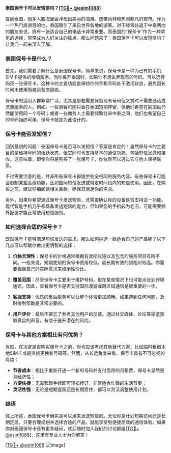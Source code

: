 **泰国保号卡可以发短信吗？[[TG💪+ @esim1088](https://t.me/s/esim1088)]**

提到泰国，很多人脑海里会浮现出美丽的海滩、热带雨林和热闹非凡的夜市。作为一个热门旅游目的地，泰国吸引了来自世界各地的游客。对于经常往返于中泰两地的朋友来说，拥有一张适合自己的电话卡非常重要。而泰国的“保号卡”作为一种常见的选择，常常成为人们关注的焦点。那么问题来了：泰国保号卡可以发短信吗？让我们一起来深入了解。

### 泰国保号卡是什么？

首先，我们需要了解什么是泰国保号卡。简单来说，保号卡是一种为已有的手机SIM卡提供的增值服务。当你离开泰国时，如果你不想丢弃现有的号码，可以选择购买一张保号卡。这种卡的主要功能是保持你的手机号码处于激活状态，避免因长时间未使用而被运营商回收。

保号卡的适用人群非常广泛，尤其是那些需要保留现有号码但又暂时不需要通话或流量服务的人。例如，一些游客可能只会在泰国短期停留，但他们希望在回国后仍然能使用同一个号码；或者一些商务人士需要频繁往来中泰之间，他们也希望自己的号码始终可用。保号卡就是为此设计的。

### 保号卡能否发短信？

回到最初的问题：泰国保号卡是否可以发短信？答案是肯定的！虽然保号卡的主要目的是维持号码的活跃状态，但它同时也支持基本的通信功能，包括短信发送和接收。这意味着，即使你只是购买了一张保号卡，你依然可以通过它与他人保持联系。

不过需要注意的是，并非所有保号卡都提供完全相同的服务内容。有些保号卡可能会限制某些高级功能，比如国际短信发送或特定时间段内的短信使用。因此，在购买之前，建议仔细阅读相关条款，确保其满足你的需求。

另外，如果你希望通过保号卡发送短信，还需要确认你的设备是否支持这一功能。现代智能手机几乎都具备发送短信的能力，但如果您的手机较为老旧，可能需要额外配置才能正常使用短信服务。

### 如何选择合适的保号卡？

既然保号卡能够满足短信发送的需求，那么如何挑选一款适合自己的产品呢？以下几点可以帮助你做出更明智的选择：

1. **价格合理性**：保号卡的价格通常根据有效期长短以及包含的服务项目有所不同。一般来说，短期使用的保号卡费用较低，而长期有效的则相对较高。你需要根据自己的实际需求来权衡性价比。
   
2. **覆盖范围**：尽管保号卡主要用于维护号码，但在某些情况下也可能涉及到跨境通讯。因此，查看保号卡是否支持国际漫游或跨区域通信是很重要的一步。

3. **客服支持**：优质的售后服务可以让整个体验更加顺畅。如果遇到任何问题，及时得到帮助是非常必要的。

4. **用户评价**：最后不要忘了参考其他用户的反馈。通过社交媒体、论坛等渠道获取真实的声音，有助于避开潜在的风险。

### 保号卡与其他方案相比有何优势？

当然，在决定是否购买保号卡之前，你也应该考虑其他替代方案，比如临时租借本地SIM卡或是直接更换新号码等。然而，从长远角度来看，保号卡具有不可忽视的优势：

- **节省成本**：相比于重新开通一个新的号码并支付高昂的月租费，保号卡显然更具经济性；
- **方便快捷**：无需繁琐手续即可轻松续订，非常适合忙碌的生活节奏；
- **灵活性强**：无论是短期逗留还是长期居住，都可以灵活调整使用计划。

### 结语

综上所述，泰国保号卡确实是可以用来发送短信的。无论你是计划短期访问还是长期定居，只要合理规划并选择合适的产品，就能享受到便捷高效的通信体验。如果你对泰国保号卡还有更多疑问，欢迎随时加入我们的讨论群组[[TG💪+ @esim1088](https://t.me/s/esim1088)]，这里有专业人士为你解答！

[[TG💪+ @esim1088](https://t.me/s/esim1088) ![Image](https://i.postimg.cc/4NQfJmqS/Snipaste-2025-05-13-00-14-12.png)]
